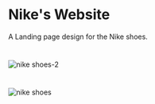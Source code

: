# Nike's Website
A Landing page design for the Nike shoes.

#

![nike shoes-2](https://user-images.githubusercontent.com/38778028/208113594-96502061-dd8f-405c-b0c5-af5732e45cf7.png)
#
![nike shoes](https://user-images.githubusercontent.com/38778028/208113749-fa4b01d1-9516-44af-8a27-396866236b65.png)
